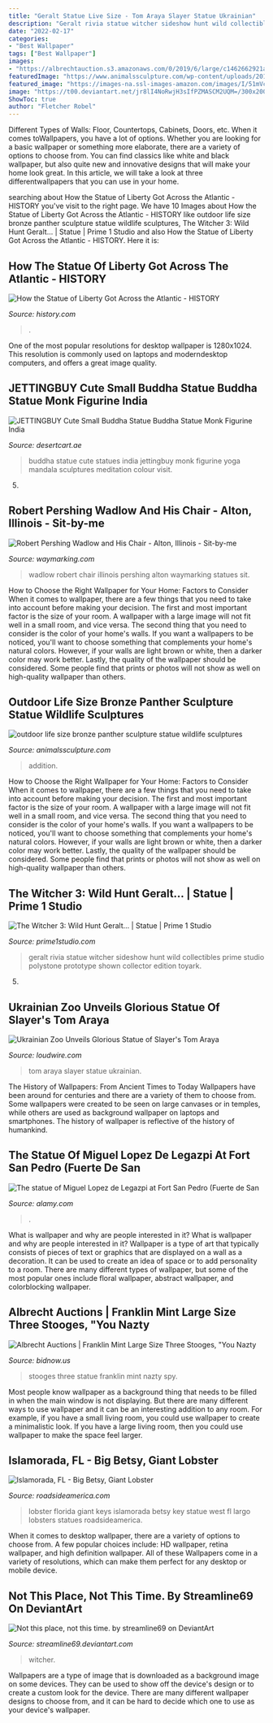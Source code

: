 ```yaml
---
title: "Geralt Statue Live Size - Tom Araya Slayer Statue Ukrainian"
description: "Geralt rivia statue witcher sideshow hunt wild collectibles prime studio polystone prototype shown collector edition toyark"
date: "2022-02-17"
categories:
- "Best Wallpaper"
tags: ["Best Wallpaper"]
images:
- "https://albrechtauction.s3.amazonaws.com/0/2019/6/large/c1462662921a331ea0f2eb61a9ca5de9"
featuredImage: "https://www.animalssculpture.com/wp-content/uploads/2018/10/outdoor-life-size-bronze-panther-sculpture-statue-wildlife-sculptures-for-school-768x576.jpg"
featured_image: "https://images-na.ssl-images-amazon.com/images/I/51mVcDbzbRL.jpg"
image: "https://t00.deviantart.net/jr8lI4NoRwjH3sIfPZMASCM2UQM=/300x200/filters:fixed_height(100,100):origin()/pre00/9d9a/th/pre/i/2012/006/d/c/geralt_by_gohush-d4lhavk.jpg"
ShowToc: true
author: "Fletcher Robel"
---
```



Different Types of Walls: Floor, Countertops, Cabinets, Doors, etc.
When it comes toWallpapers, you have a lot of options. Whether you are looking for a basic wallpaper or something more elaborate, there are a variety of options to choose from. You can find classics like white and black wallpaper, but also quite new and innovative designs that will make your home look great. In this article, we will take a look at three differentwallpapers that you can use in your home.

	

		
searching about How the Statue of Liberty Got Across the Atlantic - HISTORY you've visit to the right page. We have 10 Images about How the Statue of Liberty Got Across the Atlantic - HISTORY like outdoor life size bronze panther sculpture statue wildlife sculptures, The Witcher 3: Wild Hunt Geralt... | Statue | Prime 1 Studio and also How the Statue of Liberty Got Across the Atlantic - HISTORY. Here it is:
		
    
## How The Statue Of Liberty Got Across The Atlantic - HISTORY

<img loading=lazy src="https://www.history.com/.image/t_share/MTY3Njc1NzkxNjcxMzA1OTE0/history-shorts-how-the-statue-of-liberty-got-across-the-atlantic.jpg" onerror="this.onerror=null;this.src='https://tse4.mm.bing.net/th?id=OIP.v4L6eIosNkgpeSiTTbnlhQHaEK&amp;pid=15.1';" alt="How the Statue of Liberty Got Across the Atlantic - HISTORY">

_Source: history.com_

>. 

	

One of the most popular resolutions for desktop wallpaper is 1280x1024. This resolution is commonly used on laptops and moderndesktop computers, and offers a great image quality.

    
## JETTINGBUY Cute Small Buddha Statue Buddha Statue Monk Figurine India

<img loading=lazy src="https://images-na.ssl-images-amazon.com/images/I/51mVcDbzbRL.jpg" onerror="this.onerror=null;this.src='https://tse1.mm.bing.net/th?id=OIP.ROOz7PPIfbxUFeldcOuyogHaHa&amp;pid=15.1';" alt="JETTINGBUY Cute Small Buddha Statue Buddha Statue Monk Figurine India">

_Source: desertcart.ae_

>buddha statue cute statues india jettingbuy monk figurine yoga mandala sculptures meditation colour visit. 

	

5.

    
## Robert Pershing Wadlow And His Chair - Alton, Illinois - Sit-by-me

<img loading=lazy src="http://img.groundspeak.com/waymarking/e169fb86-1298-40c1-95b2-0a694f4a0cfa.jpg" onerror="this.onerror=null;this.src='https://tse3.mm.bing.net/th?id=OIP.IWWrOjOnJYweDTVAMMZOWwHaJ4&amp;pid=15.1';" alt="Robert Pershing Wadlow and His Chair - Alton, Illinois - Sit-by-me">

_Source: waymarking.com_

>wadlow robert chair illinois pershing alton waymarking statues sit. 

	

How to Choose the Right Wallpaper for Your Home: Factors to Consider
When it comes to wallpaper, there are a few things that you need to take into account before making your decision. The first and most important factor is the size of your room. A wallpaper with a large image will not fit well in a small room, and vice versa. 
The second thing that you need to consider is the color of your home's walls. If you want a wallpapers to be noticed, you'll want to choose something that complements your home's natural colors. However, if your walls are light brown or white, then a darker color may work better. 
Lastly, the quality of the wallpaper should be considered. Some people find that prints or photos will not show as well on high-quality wallpaper than others.

    
## Outdoor Life Size Bronze Panther Sculpture Statue Wildlife Sculptures

<img loading=lazy src="https://www.animalssculpture.com/wp-content/uploads/2018/10/outdoor-life-size-bronze-panther-sculpture-statue-wildlife-sculptures-for-school-768x576.jpg" onerror="this.onerror=null;this.src='https://tse1.mm.bing.net/th?id=OIP.j-f9DzKNLUQFcmgXoxqsyAHaFj&amp;pid=15.1';" alt="outdoor life size bronze panther sculpture statue wildlife sculptures">

_Source: animalssculpture.com_

>addition. 

	

How to Choose the Right Wallpaper for Your Home: Factors to Consider
When it comes to wallpaper, there are a few things that you need to take into account before making your decision. The first and most important factor is the size of your room. A wallpaper with a large image will not fit well in a small room, and vice versa. 
The second thing that you need to consider is the color of your home's walls. If you want a wallpapers to be noticed, you'll want to choose something that complements your home's natural colors. However, if your walls are light brown or white, then a darker color may work better. 
Lastly, the quality of the wallpaper should be considered. Some people find that prints or photos will not show as well on high-quality wallpaper than others.

    
## The Witcher 3: Wild Hunt Geralt... | Statue | Prime 1 Studio

<img loading=lazy src="https://cdn.prime1studio.com/media/catalog/product/cache/1/thumbnail/9df78eab33525d08d6e5fb8d27136e95/g/e/geralt_17.jpg" onerror="this.onerror=null;this.src='https://tse1.mm.bing.net/th?id=OIP.ViFnzedSwlca5oePueEmFQHaFP&amp;pid=15.1';" alt="The Witcher 3: Wild Hunt Geralt... | Statue | Prime 1 Studio">

_Source: prime1studio.com_

>geralt rivia statue witcher sideshow hunt wild collectibles prime studio polystone prototype shown collector edition toyark. 

	

5.

    
## Ukrainian Zoo Unveils Glorious Statue Of Slayer&#039;s Tom Araya

<img loading=lazy src="https://townsquare.media/site/366/files/2015/06/Slayer-Mayhem-Festival-3343.jpg?w=1200&amp;h=0&amp;zc=1&amp;s=0&amp;a=t&amp;q=89" onerror="this.onerror=null;this.src='https://tse4.mm.bing.net/th?id=OIP.-PHbjWixeqji6dSnyCEbYQHaE8&amp;pid=15.1';" alt="Ukrainian Zoo Unveils Glorious Statue of Slayer&#039;s Tom Araya">

_Source: loudwire.com_

>tom araya slayer statue ukrainian. 

	

The History of Wallpapers: From Ancient Times to Today
Wallpapers have been around for centuries and there are a variety of them to choose from. Some wallpapers were created to be seen on large canvases or in temples, while others are used as background wallpaper on laptops and smartphones. The history of wallpaper is reflective of the history of humankind.

    
## The Statue Of Miguel Lopez De Legazpi At Fort San Pedro (Fuerte De San

<img loading=lazy src="https://www.alamy.com/aggregator-api/download?url=https://c8.alamy.com/comp/2DF8M1P/the-statue-of-miguel-lopez-de-legazpi-at-fort-san-pedro-fuerte-de-san-pedro-in-cebu-city-on-cebu-island-in-the-central-visayas-region-of-the-philippines-the-fort-is-a-military-defense-structure-built-by-the-spanish-under-the-command-of-miguel-lpez-de-legazpi-first-governor-of-the-captaincy-general-of-the-philippines-it-is-located-in-the-plaza-indepedencia-area-of-cebu-city-2DF8M1P.jpg" onerror="this.onerror=null;this.src='https://tse3.mm.bing.net/th?id=OIP.cslvVlLCWuYAOl0aKdzbHwHaMG&amp;pid=15.1';" alt="The statue of Miguel Lopez de Legazpi at Fort San Pedro (Fuerte de San">

_Source: alamy.com_

>. 

	

What is wallpaper and why are people interested in it?
What is wallpaper and why are people interested in it?
Wallpaper is a type of art that typically consists of pieces of text or graphics that are displayed on a wall as a decoration. It can be used to create an idea of space or to add personality to a room. There are many different types of wallpaper, but some of the most popular ones include floral wallpaper, abstract wallpaper, and colorblocking wallpaper.

    
## Albrecht Auctions | Franklin Mint Large Size Three Stooges, &quot;You Nazty

<img loading=lazy src="https://albrechtauction.s3.amazonaws.com/0/2019/6/large/c1462662921a331ea0f2eb61a9ca5de9" onerror="this.onerror=null;this.src='https://tse4.mm.bing.net/th?id=OIP.Gh9dkHidEPNnwz4lDtRyWwHaJ4&amp;pid=15.1';" alt="Albrecht Auctions | Franklin Mint Large Size Three Stooges, &quot;You Nazty">

_Source: bidnow.us_

>stooges three statue franklin mint nazty spy. 

	

Most people know wallpaper as a background thing that needs to be filled in when the main window is not displaying. But there are many different ways to use wallpaper and it can be an interesting addition to any room. For example, if you have a small living room, you could use wallpaper to create a minimalistic look. If you have a large living room, then you could use wallpaper to make the space feel larger.

    
## Islamorada, FL - Big Betsy, Giant Lobster

<img loading=lazy src="https://www.roadsideamerica.com/attract/images/fl/FLISLlobster_hopkins_620x300.jpg" onerror="this.onerror=null;this.src='https://tse4.mm.bing.net/th?id=OIP.-L8BW3i3aC21n3mzMK7HcgHaDl&amp;pid=15.1';" alt="Islamorada, FL - Big Betsy, Giant Lobster">

_Source: roadsideamerica.com_

>lobster florida giant keys islamorada betsy key statue west fl largo lobsters statues roadsideamerica. 

	

When it comes to desktop wallpaper, there are a variety of options to choose from. A few popular choices include: HD wallpaper, retina wallpaper, and high definition wallpaper. All of these Wallpapers come in a variety of resolutions, which can make them perfect for any desktop or mobile device. 

    
## Not This Place, Not This Time. By Streamline69 On DeviantArt

<img loading=lazy src="https://t00.deviantart.net/jr8lI4NoRwjH3sIfPZMASCM2UQM=/300x200/filters:fixed_height(100,100):origin()/pre00/9d9a/th/pre/i/2012/006/d/c/geralt_by_gohush-d4lhavk.jpg" onerror="this.onerror=null;this.src='https://tse4.mm.bing.net/th?id=OIP.vJDTCi4Qaxf3ZshPxQiSwgAAAA&amp;pid=15.1';" alt="Not this place, not this time. by streamline69 on DeviantArt">

_Source: streamline69.deviantart.com_

>witcher. 

	

Wallpapers are a type of image that is downloaded as a background image on some devices. They can be used to show off the device's design or to create a custom look for the device. There are many different wallpaper designs to choose from, and it can be hard to decide which one to use as your device's wallpaper.

